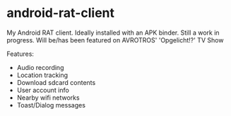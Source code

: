 # android-rat-client

My Android RAT client. Ideally installed with an APK binder. Still a work in progress.
Will be/has been featured on AVROTROS' 'Opgelicht!?' TV Show

Features:
- Audio recording
- Location tracking
- Download sdcard contents
- User account info
- Nearby wifi networks
- Toast/Dialog messages
